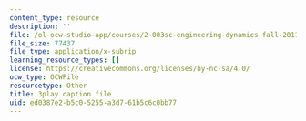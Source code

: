 ```yaml
---
content_type: resource
description: ''
file: /ol-ocw-studio-app/courses/2-003sc-engineering-dynamics-fall-2011/ed0387e2b5c05255a3d761b5c6c0bb77_cd8lDtAtJbE.vtt
file_size: 77437
file_type: application/x-subrip
learning_resource_types: []
license: https://creativecommons.org/licenses/by-nc-sa/4.0/
ocw_type: OCWFile
resourcetype: Other
title: 3play caption file
uid: ed0387e2-b5c0-5255-a3d7-61b5c6c0bb77
---
```

